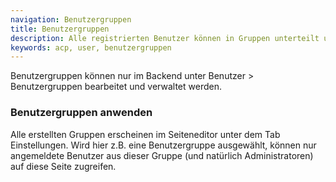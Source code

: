 ```yaml
---
navigation: Benutzergruppen
title: Benutzergruppen
description: Alle registrierten Benutzer können in Gruppen unterteilt und verwaltet werden.
keywords: acp, user, benutzergruppen
---
```


Benutzergruppen können nur im Backend unter Benutzer > Benutzergruppen bearbeitet und verwaltet werden.

### Benutzergruppen anwenden

Alle erstellten Gruppen erscheinen im Seiteneditor unter dem Tab Einstellungen. Wird hier z.B. eine Benutzergruppe ausgewählt, können nur angemeldete Benutzer aus dieser Gruppe (und natürlich Administratoren) auf diese Seite zugreifen.